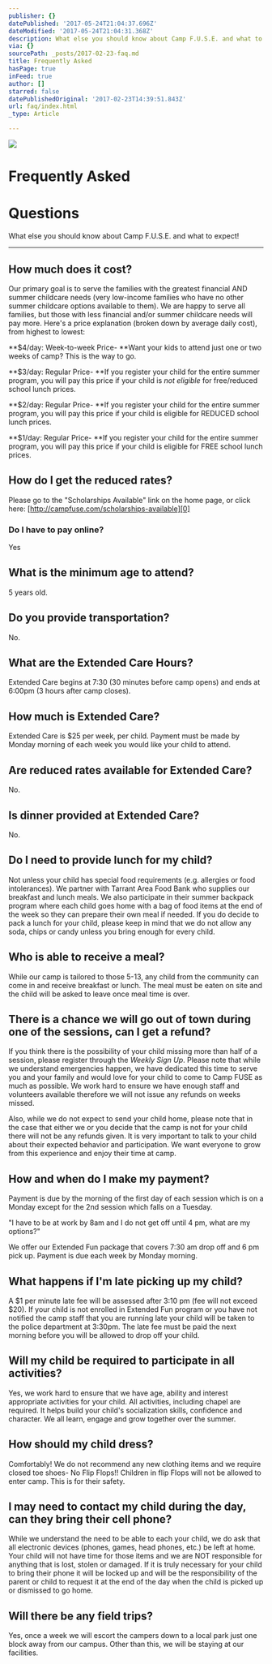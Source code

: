 ```yaml
---
publisher: {}
datePublished: '2017-05-24T21:04:37.696Z'
dateModified: '2017-05-24T21:04:31.368Z'
description: What else you should know about Camp F.U.S.E. and what to expect!
via: {}
sourcePath: _posts/2017-02-23-faq.md
title: Frequently Asked
hasPage: true
inFeed: true
author: []
starred: false
datePublishedOriginal: '2017-02-23T14:39:51.843Z'
url: faq/index.html
_type: Article

---
```

![](https://the-grid-user-content.s3-us-west-2.amazonaws.com/8b56a70e-d0bd-41e8-9a39-704e8efef7f7.jpg)

# Frequently Asked

# Questions

What else you should know about Camp F.U.S.E. and what to expect!

---

## How much does it cost?

Our primary goal is to serve the families with the greatest financial AND summer childcare needs (very low-income families who have no other summer childcare options available to them). We are happy to serve all families, but those with less financial and/or summer childcare needs will pay more. Here's a price explanation (broken down by average daily cost), from highest to lowest:

**$4/day: Week-to-week Price- **Want your kids to attend just one or two weeks of camp? This is the way to go.

**$3/day: Regular Price- **If you register your child for the entire summer program, you will pay this price if your child is _not eligible_ for free/reduced school lunch prices.

**$2/day: Regular Price- **If you register your child for the entire summer program, you will pay this price if your child is eligible for REDUCED school lunch prices.

**$1/day: Regular Price- **If you register your child for the entire summer program, you will pay this price if your child is eligible for FREE school lunch prices.

## How do I get the reduced rates?

Please go to the "Scholarships Available" link on the home page, or click here: [http://campfuse.com/scholarships-available][0]

### **Do I have to pay online?**

Yes 

## What is the minimum age to attend?

5 years old.

## Do you provide transportation?

No.

## What are the Extended Care Hours?

Extended Care begins at 7:30 (30 minutes before camp opens) and ends at 6:00pm (3 hours after camp closes).

## How much is Extended Care?

Extended Care is $25 per week, per child. Payment must be made by Monday morning of each week you would like your child to attend.

## Are reduced rates available for Extended Care?

No.

## Is dinner provided at Extended Care?

No.

## Do I need to provide lunch for my child?

Not unless your child has special food requirements (e.g. allergies or food intolerances). We partner with Tarrant Area Food Bank who supplies our breakfast and lunch meals. We also participate in their summer backpack program where each child goes home with a bag of food items at the end of the week so they can prepare their own meal if needed. If you do decide to pack a lunch for your child, please keep in mind that we do not allow any soda, chips or candy unless you bring enough for every child.

## Who is able to receive a meal?

While our camp is tailored to those 5-13, any child from the community can come in and receive breakfast or lunch. The meal must be eaten on site and the child will be asked to leave once meal time is over.

## There is a chance we will go out of town during one of the sessions, can I get a refund?

If you think there is the possibility of your child missing more than half of a session, please register through the _Weekly Sign Up_. Please note that while we understand emergencies happen, we have dedicated this time to serve you and your family and would love for your child to come to Camp FUSE as much as possible. We work hard to ensure we have enough staff and volunteers available therefore we will not issue any refunds on weeks missed.

Also, while we do not expect to send your child home, please note that in the case that either we or you decide that the camp is not for your child there will not be any refunds given. It is very important to talk to your child about their expected behavior and participation. We want everyone to grow from this experience and enjoy their time at camp.

## How and when do I make my payment?

Payment is due by the morning of the first day of each session which is on a Monday except for the 2nd session which falls on a Tuesday.

"I have to be at work by 8am and I do not get off until 4 pm, what are my options?"

We offer our Extended Fun package that covers 7:30 am drop off and 6 pm pick up. Payment is due each week by Monday morning.

## What happens if I'm late picking up my child?

A ‎$1 per minute late fee will be assessed after 3:10 pm (fee will not exceed $20). If your child is not enrolled in Extended Fun program or you have not notified the camp staff that you are running late your child will be taken to the police department at 3:30pm. The late fee must be paid the next morning before you will be allowed to drop off your child.

## Will my child be required to participate in all activities?

Yes, we work hard to ensure that we have age, ability and interest appropriate activities for your child. All activities, including chapel are required. It helps build your child's socialization skills, confidence and character. We all learn, engage and grow together over the summer.

## How should my child dress?

Comfortably! We do not recommend any new clothing items and we require closed toe shoes- No Flip Flops!! Children in flip Flops will not be allowed to enter camp. This is for their safety.

## I may need to contact my child during the day, can they bring their cell phone?

While we understand the need to be able to each your child, we do ask that all electronic devices (phones, games, head phones, etc.) be left at home. Your child will not have time for those items and we are NOT responsible for anything that is lost, stolen or damaged. If it is truly necessary for your child to bring their phone it will be locked up and will be the responsibility of the parent or child to request it at the end of the day when the child is picked up or dismissed to go home.

## Will there be any field trips?

Yes, once a week we will escort the campers down to a local park just one block away from our campus. Other than this, we will be staying at our facilities.

[0]: http://campfuse.com/scholarships-available